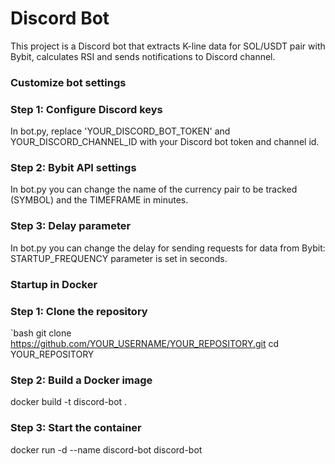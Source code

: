 # Discord Bot

This project is a Discord bot that extracts K-line data for SOL/USDT pair with Bybit, calculates RSI and sends notifications to Discord channel.

### Customize bot settings

### Step 1: Configure Discord keys

In bot.py, replace 'YOUR_DISCORD_BOT_TOKEN' and YOUR_DISCORD_CHANNEL_ID with your Discord bot token and channel id.

### Step 2: Bybit API settings
In bot.py you can change the name of the currency pair to be tracked (SYMBOL) and the TIMEFRAME in minutes.

### Step 3: Delay parameter
In bot.py you can change the delay for sending requests for data from Bybit: STARTUP_FREQUENCY parameter is set in seconds.



### Startup in Docker

### Step 1: Clone the repository

`bash
git clone https://github.com/YOUR_USERNAME/YOUR_REPOSITORY.git
cd YOUR_REPOSITORY

### Step 2: Build a Docker image
docker build -t discord-bot . 

### Step 3: Start the container
docker run -d --name discord-bot discord-bot 
